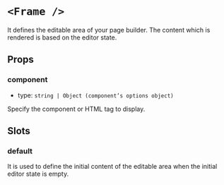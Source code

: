 # `<Frame />`

It defines the editable area of your page builder. The content which is rendered is based on the editor state. 

## Props

### component

 * type: `string | Object (component’s options object)`

Specify the component or HTML tag to display.

## Slots

### default

It is used to define the initial content of the editable area when the initial editor state is empty.
